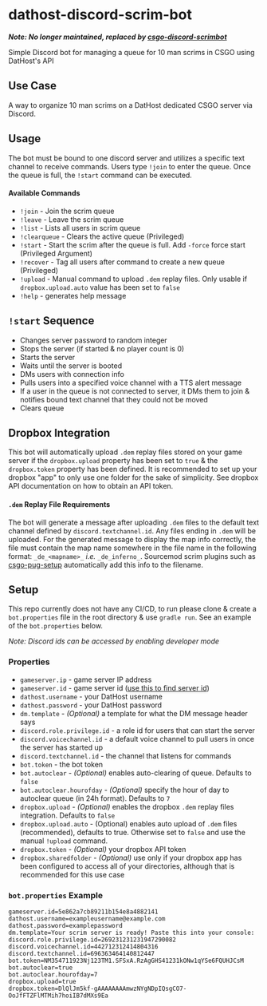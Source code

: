 # dathost-discord-scrim-bot
**_Note: No longer maintained, replaced by [csgo-discord-scrimbot](https://github.com/Martig3/csgo-discord-scrimbot)_**

Simple Discord bot for managing a queue for 10 man scrims in CSGO using DatHost's API

## Use Case
A way to organize 10 man scrims on a DatHost dedicated CSGO server via Discord.

## Usage
The bot must be bound to one discord server and utilizes a specific text channel to receive commands. Users type `!join` to enter the queue. Once the queue is full, the `!start` command can be executed.

#### Available Commands
- `!join` - Join the scrim queue
- `!leave` - Leave the scrim queue
- `!list` - Lists all users in scrim queue
- `!clearqueue` - Clears the active queue (Privileged)
- `!start` - Start the scrim after the queue is full. Add `-force` force start (Privileged Argument)
- `!recover` - Tag all users after command to create a new queue (Privileged)
- `!upload` - Manual command to upload `.dem` replay files. Only usable if `dropbox.upload.auto` value has been set to `false` 
- `!help` - generates help message

## `!start` Sequence
- Changes server password to random integer
- Stops the server (if started & no player count is 0)
- Starts the server
- Waits until the server is booted
- DMs users with connection info
- Pulls users into a specified voice channel with a TTS alert message
- If a user in the queue is not connected to server, it DMs them to join & notifies bound text channel that they could not be moved
- Clears queue

## Dropbox Integration
This bot will automatically upload `.dem` replay files stored on your game server if the `dropbox.upload` property has been set to `true` & the `dropbox.token` property has been defined. It is recommended to set up your dropbox "app" to only use one folder for the sake of simplicity. See dropbox API documentation on how to obtain an API token.

#### `.dem` Replay File Requirements
The bot will generate a message after uploading `.dem` files to the default text channel defined by `discord.textchannel.id`. Any files ending in `.dem` will be uploaded. For the generated message to display the map info correctly, the file must contain the map name somewhere in the file name in the following format: `_de_<mapname>_` _i.e._ `_de_inferno_`. Sourcemod scrim plugins such as [csgo-pug-setup](https://github.com/splewis/csgo-pug-setup) automatically add this info to the filename.

## Setup
This repo currently does not have any CI/CD, to run please clone & create a `bot.properties` file in the root directory & use `gradle run`. See an example of the `bot.properties` below.

_Note: Discord ids can be accessed by enabling developer mode_
### Properties
- `gameserver.ip` - game server IP address
- `gameserver.id` - game server id ([use this to find server id](https://dathost.net/api#!/default/get_game_servers))
- `dathost.username` - your DatHost username 
- `dathost.password` - your DatHost password
- `dm.template` - _(Optional)_ a template for what the DM message header says
- `discord.role.privilege.id` - a role id for users that can start the server
- `discord.voicechannel.id` - a default voice channel to pull users in once the server has started up
- `discord.textchannel.id` - the channel that listens for commands
- `bot.token` - the bot token
- `bot.autoclear` - _(Optional)_ enables auto-clearing of queue. Defaults to `false`
- `bot.autoclear.hourofday` - _(Optional)_ specify the hour of day to autoclear queue (in 24h format). Defaults to `7`
- `dropbox.upload` - _(Optional)_ enables the dropbox `.dem` replay files integration. Defaults to `false`
- `dropbox.upload.auto` - (Optional) enables auto upload of `.dem` files (recommended), defaults to true. Otherwise set to `false` and use the manual `!upload` command.
- `dropbox.token` - _(Optional)_ your dropbox API token
- `dropbox.sharedfolder` - _(Optional)_ use only if your dropbox app has been configured to access all of your directories, although that is recommended for this use case
### `bot.properties` Example
```gameserver.ip=example-domain.datho.st:28453
gameserver.id=5e862a7cb89211b154e8a4882141
dathost.username=exampleusername@example.com 
dathost.password=examplepassword
dm.template=Your scrim server is ready! Paste this into your console:
discord.role.privilege.id=269231231231947290082
discord.voicechannel.id=442712312414804316
discord.textchannel.id=696363464140812447
bot.token=NM354711923Nj123TM1.SFSxA.RzAgGHS41231kONw1qYSe6FQUHJCsM
bot.autoclear=true
bot.autoclear.hourofday=7
dropbox.upload=true
dropbox.token=DlQlJm5kf-gAAAAAAAAmwzNYgNDpIQsgCO7-OoJfFTZFlMTMih7hoiIB7dMXs9Ea
